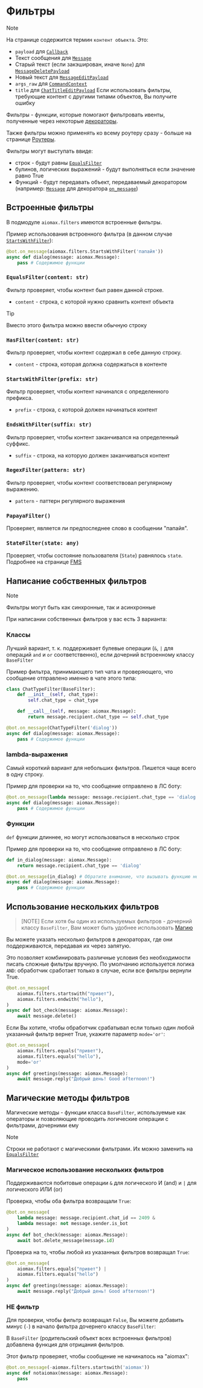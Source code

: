 # Фильтры

> [!NOTE]
> На странице содержится термин `контент объекта`. Это:
>
> - `payload` для [`Callback`](Типы#callback)
> - Текст сообщения для [`Message`](Типы#message)
> - Старый текст (если закэширован, иначе `None`) для [`MessageDeletePayload`](Типы#messagedeletepayload)
> - Новый текст для [`MessageEditPayload`](Типы#messageeditpayload)
> - `args_raw` для [`CommandContext`](Типы#commandcontext)
> - `title` для [`ChatTitleEditPayload`](Типы#chattitleeditpayload)
> Если использовать фильтры, требующие контент с другими типами объектов, Вы получите ошибку

Фильтры - функции, которые помогают фильтровать ивенты, полученные через некоторые [декораторы](Декораторы).

Также фильтры можно применять ко всему роутеру сразу - больше на странице [Роутеры](Роутеры).

Фильтры могут выступать ввиде:

- строк - будут равны [`EqualsFilter`](#equalsfiltercontent-str)
- булинов, логических выражений - будут выполняться если значение равно True
- Функций - будут передавать объект,
 передаваемый декоратором (например: [`Message`](Типы#message) для декоратора [`on_message`](Декораторы#on_messagefilter-callable--str--none--none-detect_commands-bool--false))

## Встроенные фильтры

В подмодуле `aiomax.filters` имеются встроенные фильтры.

Пример использования встроенного фильтра (в данном случае [`StartsWithFilter`](#startswithfilterprefix-str)):

```py
@bot.on_message(aiomax.filters.StartsWithFilter('папайя'))
async def dialog(message: aiomax.Message):
    pass # Содержимое функции
```

### `EqualsFilter(content: str)`

Фильтр проверяет, чтобы контент был равен данной строке.

- `content` - строка, с которой нужно сравнить контент объекта

> [!TIP]
> Вместо этого фильтра можно ввести обычную строку

### `HasFilter(content: str)`

Фильтр проверяет, чтобы контент содержал в себе данную строку.

- `content` - строка, которая должна содержаться в контенте

### `StartsWithFilter(prefix: str)`

Фильтр проверяет, чтобы контент начинался с определенного префикса.

- `prefix` - строка, с которой должен начинаться контент

### `EndsWithFilter(suffix: str)`

Фильтр проверяет, чтобы контент заканчивался на определенный суффикс.

- `suffix` - строка, на которую должен заканчиваться контент

### `RegexFilter(pattern: str)`

Фильтр проверяет, чтобы контент соответствовал регулярному выражению.

- `pattern` - паттерн регулярного выражения

### `PapayaFilter()`

Проверяет, является ли предпоследнее слово в сообщении "папайя".

### `StateFilter(state: any)`

Проверяет, чтобы состояние пользователя (`State`) равнялось `state`. Подробнее на странице [FMS](FSM)

## Написание собственных фильтров

> [!NOTE]
> Фильтры могут быть как синхронные, так и асинхронные

При написании собственных фильтров у вас есть 3 варианта:

### Классы

Лучший вариант, т. к. поддерживает булевые операции (`&`, `|` для операций `and` и `or` соответственно), если дочерний встроенному классу `BaseFilter`

Пример фильтра, принимающего тип чата и проверяющего, что сообщение отправлено именно в чате этого типа:

```py
class ChatTypeFilter(BaseFilter):
    def __init__(self, chat_type):
        self.chat_type = chat_type

    def __call__(self, message: aiomax.Message):
        return message.recipient.chat_type == self.chat_type

@bot.on_message(ChatTypeFilter('dialog'))
async def dialog(message: aiomax.Message):
    pass # Содержимое функции
```

### lambda-выражения

Самый короткий вариант для небольших фильтров. Пишется чаще всего в одну строку.

Пример для проверки на то, что сообщение отправлено в ЛС боту:

```py
@bot.on_message(lambda message: message.recipient.chat_type == 'dialog')
async def dialog(message: aiomax.Message):
    pass # Содержимое функции
```

### Функции

`def` функции длиннее, но могут использоваться в несколько строк

Пример для проверки на то, что сообщение отправлено в ЛС боту:

```py
def in_dialog(message: aiomax.Message):
    return message.recipient.chat_type == 'dialog'

@bot.on_message(in_dialog) # Обратите внимание, что вызывать функцию не нужно!
async def dialog(message: aiomax.Message):
    pass # Содержимое функции
```

## Использование нескольких фильтров

> [NOTE]
> Если хотя бы один из используемых фильтров - дочерний классу `BaseFilter`, Вам может быть удобнее использовать [Магию](#магическое-использование-нескольких-фильтров)

Вы можете указать несколько фильтров в декораторах, где они поддерживаются, передавая их через запятую.

Это позволяет комбинировать различные условия без необходимости писать сложные фильтры вручную.
По умолчанию используется логика `AND`: обработчик сработает только в случае, если все фильтры вернули True.

```py
@bot.on_message(
    aiomax.filters.startswith("привет"),
    aiomax.filters.endwith("hello"),
)
async def bot_check(message: aiomax.Message):
    await message.delete()
```

Если Вы хотите, чтобы обработчик срабатывал если только один любой указанный фильтр вернет True, укажите параметр `mode='or'`:

```py
@bot.on_message(
    aiomax.filters.equals("привет"),
    aiomax.filters.equals("hello"),
    mode='or'
)
async def greetings(message: aiomax.Message):
    await message.reply("Добрый день! Good afternoon!")
```

## Магические методы фильтров

Магические методы - функции класса `BaseFilter`, используемые как операторы и позволяющие проводить логические операции с фильтрами, дочерними ему

> [!NOTE]
> Строки не работают с магическими фильтрами. Их можно заменить на [`EqualsFilter`](#equalsfiltercontent-str)

### Магическое использование нескольких фильтров

Поддерживаются побитовые операции `&` для логического И (and) и `|` для логического ИЛИ (or)

Проверка, чтобы оба фильтра возвращали `True`:

```py
@bot.on_message(
    lambda message: message.recipient.chat_id == 2409 &
    lambda message: not message.sender.is_bot
)
async def bot_check(message: aiomax.Message):
    await bot.delete_message(message.id)
```

Проверка на то, чтобы любой из указанных фильтров возвращал `True`:

```py
@bot.on_message(
    aiomax.filters.equals("привет") |
    aiomax.filters.equals("hello")
)
async def greetings(message: aiomax.Message):
    await message.reply("Добрый день! Good afternoon!")
```

### НЕ фильтр

Для проверки, чтобы фильтр возвращал `False`, Вы можете добавить минус (`-`) в начало фильтра дочернего классу `BaseFilter`:

В `BaseFilter` (родительский объект всех встроенных фильтров) добавлена функция для отрицания фильтров.

Этот фильтр проверяет, чтобы сообщение не начиналось на "aiomax":

```py
@bot.on_message(-aiomax.filters.startswith('aiomax'))
async def notaiomax(message: aiomax.Message):
    pass
```
